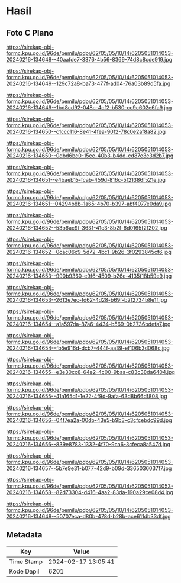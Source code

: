 # Hasil

## Foto C Plano

https://sirekap-obj-formc.kpu.go.id/96de/pemilu/pdpr/62/05/05/10/14/6205051014053-20240216-134648--40aafde7-3376-4b56-8369-74d8c8cde919.jpg

https://sirekap-obj-formc.kpu.go.id/96de/pemilu/pdpr/62/05/05/10/14/6205051014053-20240216-134649--129c72a8-ba73-477f-ad04-76a03b89d5fa.jpg

https://sirekap-obj-formc.kpu.go.id/96de/pemilu/pdpr/62/05/05/10/14/6205051014053-20240216-134649--1bd8cd92-048c-4cf2-b530-cc9c602e6fa9.jpg

https://sirekap-obj-formc.kpu.go.id/96de/pemilu/pdpr/62/05/05/10/14/6205051014053-20240216-134650--c1ccc116-8e41-4fea-90f2-78c0e2af8a82.jpg

https://sirekap-obj-formc.kpu.go.id/96de/pemilu/pdpr/62/05/05/10/14/6205051014053-20240216-134650--0dbd6bc0-15ee-40b3-b4dd-cd87e3e3d2b7.jpg

https://sirekap-obj-formc.kpu.go.id/96de/pemilu/pdpr/62/05/05/10/14/6205051014053-20240216-134651--e4baeb15-fcab-459d-816c-5f21386f521e.jpg

https://sirekap-obj-formc.kpu.go.id/96de/pemilu/pdpr/62/05/05/10/14/6205051014053-20240216-134651--04294b8b-1a65-4b70-b397-abf4077e0da9.jpg

https://sirekap-obj-formc.kpu.go.id/96de/pemilu/pdpr/62/05/05/10/14/6205051014053-20240216-134652--53b6ac9f-3631-41c3-8b2f-6d0165f2f202.jpg

https://sirekap-obj-formc.kpu.go.id/96de/pemilu/pdpr/62/05/05/10/14/6205051014053-20240216-134652--0cac06c9-5d72-4bc1-9b26-3f0293845cf6.jpg

https://sirekap-obj-formc.kpu.go.id/96de/pemilu/pdpr/62/05/05/10/14/6205051014053-20240216-134653--990b9360-e9f6-4509-b26e-4135f18b59e9.jpg

https://sirekap-obj-formc.kpu.go.id/96de/pemilu/pdpr/62/05/05/10/14/6205051014053-20240216-134653--2613e7ec-fd62-4d28-b69f-b2f2734b8e1f.jpg

https://sirekap-obj-formc.kpu.go.id/96de/pemilu/pdpr/62/05/05/10/14/6205051014053-20240216-134654--a1a597da-87a6-4434-b569-0b2736bdefa7.jpg

https://sirekap-obj-formc.kpu.go.id/96de/pemilu/pdpr/62/05/05/10/14/6205051014053-20240216-134654--fb5e916d-dcb7-444f-aa39-ef106b3d068c.jpg

https://sirekap-obj-formc.kpu.go.id/96de/pemilu/pdpr/62/05/05/10/14/6205051014053-20240216-134655--e3e30cc8-64e2-4c00-9baa-c83c38da6404.jpg

https://sirekap-obj-formc.kpu.go.id/96de/pemilu/pdpr/62/05/05/10/14/6205051014053-20240216-134655--41a165d1-1e22-4f9d-9afa-63d8b66df808.jpg

https://sirekap-obj-formc.kpu.go.id/96de/pemilu/pdpr/62/05/05/10/14/6205051014053-20240216-134656--04f7ea2a-00db-43e5-b9b3-c3cfcebdc99d.jpg

https://sirekap-obj-formc.kpu.go.id/96de/pemilu/pdpr/62/05/05/10/14/6205051014053-20240216-134656--839e8783-1332-4f70-9ca6-3cfeca8a547d.jpg

https://sirekap-obj-formc.kpu.go.id/96de/pemilu/pdpr/62/05/05/10/14/6205051014053-20240216-134657--5b7e9e31-b077-42d9-b09d-3365036037f7.jpg

https://sirekap-obj-formc.kpu.go.id/96de/pemilu/pdpr/62/05/05/10/14/6205051014053-20240216-134658--82d73304-d416-4aa2-83da-190a29ce08d4.jpg

https://sirekap-obj-formc.kpu.go.id/96de/pemilu/pdpr/62/05/05/10/14/6205051014053-20240216-134648--50707eca-d80b-478d-b28b-ace611db33df.jpg


## Metadata

| Key        | Value               |
| ---------- | ------------------- |
| Time Stamp | 2024-02-17 13:05:41 |
| Kode Dapil | 6201                |



